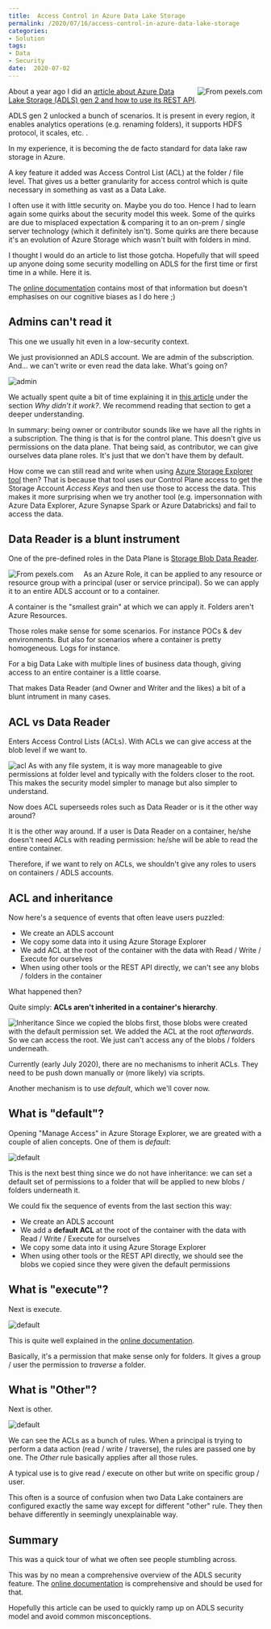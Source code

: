 ```yaml
---
title:  Access Control in Azure Data Lake Storage
permalink: /2020/07/16/access-control-in-azure-data-lake-storage
categories:
- Solution
tags:
- Data
- Security
date:  2020-07-02
---
```

<img style="float:right;padding-left:20px;" title="From pexels.com" src="/assets/posts/2020/3/access-control-in-azure-data-lake-storage/fence.jpg" />

About a year ago I did an [article about Azure Data Lake Storage (ADLS) gen 2 and how to use its REST API](https://vincentlauzon.com/2019/05/15/how-to-use-azure-data-lake-storage-rest-api/).

ADLS gen 2 unlocked a bunch of scenarios.  It is present in every region, it enables analytics operations (e.g. renaming folders), it supports HDFS protocol, it scales, etc.  .

In my experience, it is becoming the de facto standard for data lake raw storage in Azure.

A key feature it added was Access Control List (ACL) at the folder / file level.  That gives us a better granularity for access control which is quite necessary in something as vast as a Data Lake.

I often use it with little security on.  Maybe you do too.  Hence I had to learn again some quirks about the security model this week.  Some of the quirks are due to misplaced expectation & comparing it to an on-prem / single server technology (which it definitely isn't).  Some quirks are there because it's an evolution of Azure Storage which wasn't built with folders in mind.

I thought I would do an article to list those gotcha.  Hopefully that will speed up anyone doing some security modelling on ADLS for the first time or first time in a while.  Here it is.

The [online documentation](https://docs.microsoft.com/en-us/azure/storage/blobs/data-lake-storage-access-control) contains most of that information but doesn't emphasises on our cognitive biases as I do here ;)

## Admins can't read it

This one we usually hit even in a low-security context.

We just provisionned an ADLS account.  We are admin of the subscription.  And...  we can't write or even read the data lake.  What's going on?

![admin](/assets/posts/2020/3/access-control-in-azure-data-lake-storage/admin.png)

We actually spent quite a bit of time explaining it in [this article](/2020/02/27/impersonating-user-in-adls-with-kusto) under the section *Why didn’t it work?*.  We recommend reading that section to get a deeper understanding.

In summary:  being owner or contributor sounds like we have all the rights in a subscription.  The thing is that is for the control plane.  This doesn't give us permissions on the data plane.  That being said, as contributor, we can give ourselves data plane roles.  It's just that we don't have them by default.

How come we can still read and write when using [Azure Storage Explorer tool](https://azure.microsoft.com/en-us/features/storage-explorer/) then?  That is because that tool uses our Control Plane access to get the Storage Account *Access Keys* and then use those to access the data.  This makes it more surprising when we try another tool (e.g. impersonnation with Azure Data Explorer, Azure Synapse Spark or Azure Databricks) and fail to access the data.

## Data Reader is a blunt instrument

One of the pre-defined roles in the Data Plane is [Storage Blob Data Reader](https://docs.microsoft.com/en-us/azure/role-based-access-control/built-in-roles#storage-blob-data-reader).

<img style="float:left;padding-right:20px;" title="From pexels.com" src="/assets/posts/2020/3/access-control-in-azure-data-lake-storage/reader.jpg" />  As an Azure Role, it can be applied to any resource or resource group with a principal (user or service principal).  So we can apply it to an entire ADLS account or to a container.

A container is the "smallest grain" at which we can apply it.  Folders aren't Azure Resources.

Those roles make sense for some scenarios.  For instance POCs & dev environments.  But also for scenarios where a container is pretty homogeneous.  Logs for instance.

For a big Data Lake with multiple lines of business data though, giving access to an entire container is a little coarse.

That makes Data Reader (and Owner and Writer and the likes) a bit of a blunt intrument in many cases.

## ACL vs Data Reader

Enters Access Control Lists (ACLs).  With ACLs we can give access at the blob level if we want to.

![acl](/assets/posts/2020/3/access-control-in-azure-data-lake-storage/acl.png) As with any file system, it is way more manageable to give permissions at folder level and typically with the folders closer to the root.  This makes the security model simpler to manage but also simpler to understand.

Now does ACL superseeds roles such as Data Reader or is it the other way around?

It is the other way around.  If a user is Data Reader on a container, he/she doesn't need ACLs with reading permission:  he/she will be able to read the entire container.

Therefore, if we want to rely on ACLs, we shouldn't give any roles to users on containers / ADLS accounts.

## ACL and inheritance

Now here's a sequence of events that often leave users puzzled:

* We create an ADLS account
* We copy some data into it using Azure Storage Explorer
* We add ACL at the root of the container with the data with Read / Write / Execute for ourselves
* When using other tools or the REST API directly, we can't see any blobs / folders in the container

What happened then?

Quite simply:  **ACLs aren't inherited in a container's hierarchy**.

![Inheritance](/assets/posts/2020/3/access-control-in-azure-data-lake-storage/parent.png) Since we copied the blobs first, those blobs were created with the default permission set.  We added the ACL at the root *afterwards*.  So we can access the root.  We just can't access any of the blobs / folders underneath.

Currently (early July 2020), there are no mechanisms to inherit ACLs.  They need to be push down manually or (more likely) via scripts.

Another mechanism is to use *default*, which we'll cover now.

## What is "default"?

Opening "Manage Access" in Azure Storage Explorer, we are greated with a couple of alien concepts.  One of them is *default*:

![default](/assets/posts/2020/3/access-control-in-azure-data-lake-storage/default.png)

This is the next best thing since we do not have inheritance:  we can set a default set of permissions to a folder that will be applied to new blobs / folders underneath it.

We could fix the sequence of events from the last section this way:

* We create an ADLS account
* We add a **default ACL** at the root of the container with the data with Read / Write / Execute for ourselves
* We copy some data into it using Azure Storage Explorer
* When using other tools or the REST API directly, we should see the blobs we copied since they were given the default permissions

## What is "execute"?

Next is execute.

![default](/assets/posts/2020/3/access-control-in-azure-data-lake-storage/execute.png)

This is quite well explained in the [online documentation](https://docs.microsoft.com/en-us/azure/storage/blobs/data-lake-storage-access-control#levels-of-permission).

Basically, it's a permission that make sense only for folders.  It gives a group / user the permission to *traverse* a folder.

## What is "Other"?

Next is other.

![default](/assets/posts/2020/3/access-control-in-azure-data-lake-storage/other.png)

We can see the ACLs as a bunch of rules.  When a principal is trying to perform a data action (read / write / traverse), the rules are passed one by one.  The *Other* rule basically applies after all those rules.

A typical use is to give read / execute on other but write on specific group / user.

This often is a source of confusion when two Data Lake containers are configured exactly the same way except for different "other" rule.  They then behave differently in seemingly unexplainable way.

## Summary

This was a quick tour of what we often see people stumbling across.

This was by no mean a comprehensive overview of the ADLS security feature.  The [online documentation](https://docs.microsoft.com/en-us/azure/storage/blobs/data-lake-storage-access-control) is comprehensive and should be used for that.

Hopefully this article can be used to quickly ramp up on ADLS security model and avoid common misconceptions.